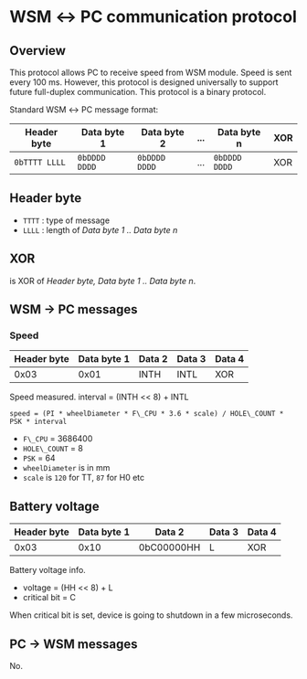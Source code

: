# WSM ↔ PC communication protocol

## Overview

This protocol allows PC to receive speed from WSM module. Speed is sent every
100 ms. However, this protocol is designed universally to support future
full-duplex communication. This protocol is a binary protocol.

Standard WSM ↔ PC message format:

|  Header byte  |  Data byte 1  |  Data byte 2  | ... |  Data byte n  | XOR |
|---------------|---------------|---------------|-----|---------------|-----|
| `0bTTTT LLLL` | `0bDDDD DDDD` | `0bDDDD DDDD` | ... | `0bDDDD DDDD` | XOR |

## Header byte

 - `TTTT` : type of message
 - `LLLL` : length of *Data byte 1 .. Data byte n*

## XOR

is XOR of *Header byte, Data byte 1 .. Data byte n*.

## WSM → PC messages

### Speed

| Header byte | Data byte 1 | Data 2     | Data 3 | Data 4 |
|-------------|-------------|------------|--------|--------|
| 0x03        | 0x01        | INTH       | INTL   | XOR    |

Speed measured. interval = (INTH << 8) + INTL

```
speed = (PI * wheelDiameter * F\_CPU * 3.6 * scale) / HOLE\_COUNT * PSK * interval
```

 * `F\_CPU` = 3686400
 * `HOLE\_COUNT` = 8
 * `PSK` = 64
 * `wheelDiameter` is in mm
 * `scale` is `120` for TT, `87` for H0 etc

## Battery voltage

| Header byte | Data byte 1 | Data 2     | Data 3 | Data 4 |
|-------------|-------------|------------|--------|--------|
| 0x03        | 0x10        | 0bC00000HH | L      | XOR    |

Battery voltage info.

 * voltage = (HH << 8) + L
 * critical bit = C

When critical bit is set, device is going to shutdown in a few microseconds.

## PC → WSM messages

No.
